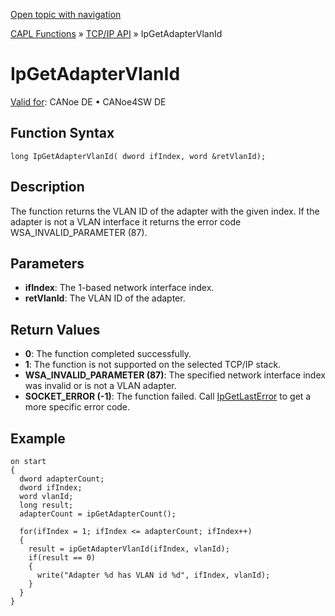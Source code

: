 [Open topic with navigation](../../../../../CANoeDEFamily.htm#Topics/CAPLFunctions/TCPIPAPI/Functions/CAPLfunctionIPGetAdapterVlanId.md)

[CAPL Functions](../../CAPLfunctions.md) » [TCP/IP API](../CAPLfunctionsTCPIPOverview.md) » IpGetAdapterVlanId

# IpGetAdapterVlanId

[Valid for](../../../Shared/FeatureAvailability.md):  CANoe DE • CANoe4SW DE

## Function Syntax

```plaintext
long IpGetAdapterVlanId( dword ifIndex, word &retVlanId);
```

## Description

The function returns the VLAN ID of the adapter with the given index. If the adapter is not a VLAN interface it returns the error code WSA_INVALID_PARAMETER (87).

## Parameters

- **ifIndex**: The 1-based network interface index.
- **retVlanId**: The VLAN ID of the adapter.

## Return Values

- **0**: The function completed successfully.
- **1**: The function is not supported on the selected TCP/IP stack.
- **WSA_INVALID_PARAMETER (87)**: The specified network interface index was invalid or is not a VLAN adapter.
- **SOCKET_ERROR (-1)**: The function failed. Call [IpGetLastError](CAPLfunctionIPGetLastError.md) to get a more specific error code.

## Example

```plaintext
on start
{
  dword adapterCount;
  dword ifIndex;
  word vlanId;
  long result;
  adapterCount = ipGetAdapterCount();

  for(ifIndex = 1; ifIndex <= adapterCount; ifIndex++)
  {
    result = ipGetAdapterVlanId(ifIndex, vlanId);
    if(result == 0)
    {
      write("Adapter %d has VLAN id %d", ifIndex, vlanId);
    }
  }
}
```
